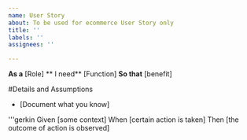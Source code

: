 ```yaml
---
name: User Story
about: To be used for ecommerce User Story only
title: ''
labels: ''
assignees: ''

---
```


**As a** [Role]
** I need** [Function]
**So that** [benefit]

#Details and Assumptions
* [Document what you know]

'''gerkin
Given [some context]
When [certain action is taken]
Then [the outcome of action is observed]
